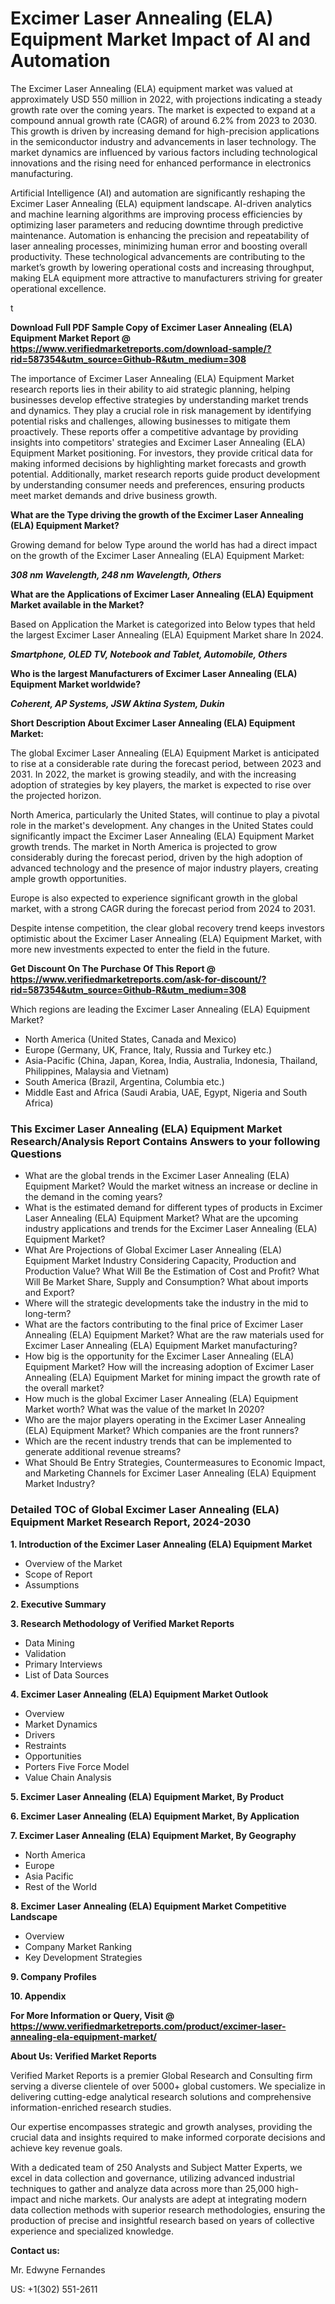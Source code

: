 <meta name="title" content="Global Excimer Laser Annealing (ELA) Equipment Market Impact of AI and Automation"><meta name="description" content="The Excimer Laser Annealing (ELA) equipment market was valued at approximately USD 550 million in 2022, with projections indicating a steady growth rate over the comin"><meta name="title" content="Excimer Laser Annealing (ELA) Equipment Market Size, Share, Scope, Trends, Growth, Opportunities, Analysis, Forecast"><h1>Excimer Laser Annealing (ELA) Equipment Market Impact of AI and Automation</h1><p>The Excimer Laser Annealing (ELA) equipment market was valued at approximately USD 550 million in 2022, with projections indicating a steady growth rate over the coming years. The market is expected to expand at a compound annual growth rate (CAGR) of around 6.2% from 2023 to 2030. This growth is driven by increasing demand for high-precision applications in the semiconductor industry and advancements in laser technology. The market dynamics are influenced by various factors including technological innovations and the rising need for enhanced performance in electronics manufacturing.</p><p>Artificial Intelligence (AI) and automation are significantly reshaping the Excimer Laser Annealing (ELA) equipment landscape. AI-driven analytics and machine learning algorithms are improving process efficiencies by optimizing laser parameters and reducing downtime through predictive maintenance. Automation is enhancing the precision and repeatability of laser annealing processes, minimizing human error and boosting overall productivity. These technological advancements are contributing to the market’s growth by lowering operational costs and increasing throughput, making ELA equipment more attractive to manufacturers striving for greater operational excellence.</p>t</p><p id="" class=""><strong>Download Full PDF Sample Copy of Excimer Laser Annealing (ELA) Equipment Market Report @ <a href="https://www.verifiedmarketreports.com/download-sample/?rid=587354&utm_source=Github-R&utm_medium=308" target="_blank">https://www.verifiedmarketreports.com/download-sample/?rid=587354&utm_source=Github-R&utm_medium=308</a></strong></p><p>The importance of&nbsp;Excimer Laser Annealing (ELA) Equipment Market research reports lies in their ability to aid strategic planning, helping businesses develop effective strategies by understanding market trends and dynamics. They play a crucial role in risk management by identifying potential risks and challenges, allowing businesses to mitigate them proactively. These reports offer a competitive advantage by providing insights into competitors' strategies and Excimer Laser Annealing (ELA) Equipment Market positioning. For investors, they provide critical data for making informed decisions by highlighting market forecasts and growth potential. Additionally, market research reports guide product development by understanding consumer needs and preferences, ensuring products meet market demands and drive business growth.</p><p><strong>What are the&nbsp;Type driving the growth of the Excimer Laser Annealing (ELA) Equipment Market?</strong></p><p id="" class="">Growing demand for below Type around the world has had a direct impact on the growth of the Excimer Laser Annealing (ELA) Equipment Market:</p><em><strong>308 nm Wavelength, 248 nm Wavelength, Others</strong></em></p><strong>What are the&nbsp;Applications&nbsp;of Excimer Laser Annealing (ELA) Equipment Market available in the Market?</strong></p><p id="" class="">Based on Application the Market is categorized into Below types that held the largest Excimer Laser Annealing (ELA) Equipment Market share In 2024.</p><em><strong>Smartphone, OLED TV, Notebook and Tablet, Automobile, Others</strong></em></p><strong>Who is the largest Manufacturers of Excimer Laser Annealing (ELA) Equipment Market worldwide?</strong></p><p><em><strong>Coherent, AP Systems, JSW Aktina System, Dukin</strong></em></p><p id="" class=""><strong>Short Description About Excimer Laser Annealing (ELA) Equipment Market:</strong></p><p>The global Excimer Laser Annealing (ELA) Equipment Market is anticipated to rise at a considerable rate during the forecast period, between 2023 and 2031. In 2022, the market is growing steadily, and with the increasing adoption of strategies by key players, the market is expected to rise over the projected horizon.</p><p>North America, particularly the United States, will continue to play a pivotal role in the market's development. Any changes in the United States could significantly impact the Excimer Laser Annealing (ELA) Equipment Market growth trends. The market in North America is projected to grow considerably during the forecast period, driven by the high adoption of advanced technology and the presence of major industry players, creating ample growth opportunities.</p><p>Europe is also expected to experience significant growth in the global market, with a strong CAGR during the forecast period from 2024 to 2031.</p><p>Despite intense competition, the clear global recovery trend keeps investors optimistic about the Excimer Laser Annealing (ELA) Equipment Market, with more new investments expected to enter the field in the future.</p><p id="" class=""><strong>Get Discount On The Purchase Of This Report @ <a href="https://www.verifiedmarketreports.com/ask-for-discount/?rid=587354&utm_source=Github-R&utm_medium=308" target="_blank">https://www.verifiedmarketreports.com/ask-for-discount/?rid=587354&utm_source=Github-R&utm_medium=308</a></strong></p>Which regions are leading the Excimer Laser Annealing (ELA) Equipment Market?</p><ul><li>North America (United States, Canada and Mexico)</li><li>Europe (Germany, UK, France, Italy, Russia and Turkey etc.)</li><li>Asia-Pacific (China, Japan, Korea, India, Australia, Indonesia, Thailand, Philippines, Malaysia and Vietnam)</li><li>South America (Brazil, Argentina, Columbia etc.)</li><li>Middle East and Africa (Saudi Arabia, UAE, Egypt, Nigeria and South Africa)</li></ul><h3 id="" class="">This Excimer Laser Annealing (ELA) Equipment Market Research/Analysis Report Contains Answers to your following Questions</h3><ul><li>What are the global trends in the Excimer Laser Annealing (ELA) Equipment Market? Would the market witness an increase or decline in the demand in the coming years?</li><li>What is the estimated demand for different types of products in Excimer Laser Annealing (ELA) Equipment Market? What are the upcoming industry applications and trends for the Excimer Laser Annealing (ELA) Equipment Market?</li><li>What Are Projections of Global Excimer Laser Annealing (ELA) Equipment Market Industry Considering Capacity, Production and Production Value? What Will Be the Estimation of Cost and Profit? What Will Be Market Share, Supply and Consumption? What about imports and Export?</li><li>Where will the strategic developments take the industry in the mid to long-term?</li><li>What are the factors contributing to the final price of Excimer Laser Annealing (ELA) Equipment Market? What are the raw materials used for Excimer Laser Annealing (ELA) Equipment Market manufacturing?</li><li>How big is the opportunity for the Excimer Laser Annealing (ELA) Equipment Market? How will the increasing adoption of Excimer Laser Annealing (ELA) Equipment Market for mining impact the growth rate of the overall market?</li><li>How much is the global Excimer Laser Annealing (ELA) Equipment Market worth? What was the value of the market In 2020?</li><li>Who are the major players operating in the Excimer Laser Annealing (ELA) Equipment Market? Which companies are the front runners?</li><li>Which are the recent industry trends that can be implemented to generate additional revenue streams?</li><li>What Should Be Entry Strategies, Countermeasures to Economic Impact, and Marketing Channels for Excimer Laser Annealing (ELA) Equipment Market Industry?</li></ul><h3 id="" class="">Detailed TOC of Global Excimer Laser Annealing (ELA) Equipment Market Research Report, 2024-2030</h3><p id="" class=""><strong>1. Introduction of the Excimer Laser Annealing (ELA) Equipment Market</strong></p><ul><li>Overview of the Market</li><li>Scope of Report</li><li>Assumptions</li></ul><p id="" class=""><strong>2. Executive Summary</strong></p><p id="" class=""><strong>3. Research Methodology of Verified Market Reports</strong></p><ul><li>Data Mining</li><li>Validation</li><li>Primary Interviews</li><li>List of Data Sources</li></ul><p id="" class=""><strong>4. Excimer Laser Annealing (ELA) Equipment Market Outlook</strong></p><ul><li>Overview</li><li>Market Dynamics</li><li>Drivers</li><li>Restraints</li><li>Opportunities</li><li>Porters Five Force Model</li><li>Value Chain Analysis</li></ul><p id="" class=""><strong>5. Excimer Laser Annealing (ELA) Equipment Market, By Product</strong></p><p id="" class=""><strong>6. Excimer Laser Annealing (ELA) Equipment Market, By Application</strong></p><p id="" class=""><strong>7. Excimer Laser Annealing (ELA) Equipment Market, By Geography</strong></p><ul><li>North America</li><li>Europe</li><li>Asia Pacific</li><li>Rest of the World</li></ul><p id="" class=""><strong>8. Excimer Laser Annealing (ELA) Equipment Market Competitive Landscape</strong></p><ul><li>Overview</li><li>Company Market Ranking</li><li>Key Development Strategies</li></ul><p id="" class=""><strong>9. Company Profiles</strong></p><p id="" class=""><strong>10. Appendix</strong></p><p id="" class=""><strong>For More Information or Query, Visit @ <a href="https://www.verifiedmarketreports.com/product/excimer-laser-annealing-ela-equipment-market/" target="_blank">https://www.verifiedmarketreports.com/product/excimer-laser-annealing-ela-equipment-market/</a></strong></p><p id="" class=""><strong>About Us: Verified Market Reports</strong></p><p id="" class="">Verified Market Reports is a premier Global Research and Consulting firm serving a diverse clientele of over 5000+ global customers. We specialize in delivering cutting-edge analytical research solutions and comprehensive information-enriched research studies.</p><p id="" class="">Our expertise encompasses strategic and growth analyses, providing the crucial data and insights required to make informed corporate decisions and achieve key revenue goals.</p><p id="" class="">With a dedicated team of 250 Analysts and Subject Matter Experts, we excel in data collection and governance, utilizing advanced industrial techniques to gather and analyze data across more than 25,000 high-impact and niche markets. Our analysts are adept at integrating modern data collection methods with superior research methodologies, ensuring the production of precise and insightful research based on years of collective experience and specialized knowledge.</p><p id="" class=""><strong>Contact us:</strong></p><p id="" class="">Mr. Edwyne Fernandes</p><p id="" class="">US: +1(302) 551-2611</p>